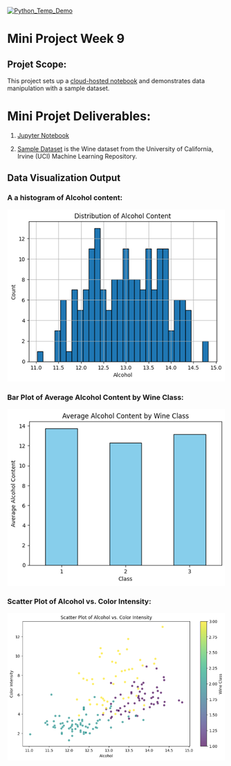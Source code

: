 [![Python_Temp_Demo](https://github.com/nogibjj/oo46_iProject_1/actions/workflows/actions.yml/badge.svg)][def]

# Mini Project Week 9

## Projet Scope:

This project sets up a [cloud-hosted notebook](https://colab.research.google.com/drive/1dWTQFWUPjORLF0nVZJzGHamJwm-L8rq0?usp=sharing) and demonstrates data manipulation with a sample dataset.

# Mini Projet Deliverables:

1. [Jupyter Notebook](https://github.com/nogibjj/oo46_Mini_Proj_W9/blob/main//week_9_mini_project.ipynb)

2. [Sample Dataset](https://archive.ics.uci.edu/ml/machine-learning-databases/wine/wine.data") is the Wine dataset from the University of California, Irvine (UCI) Machine Learning Repository.

## Data Visualization Output

### A a histogram of Alcohol content:

![Alcohol Content](Reports/output1.png)

### Bar Plot of Average Alcohol Content by Wine Class:

![Average Alcohol](Reports/output2.png)

### Scatter Plot of Alcohol vs. Color Intensity:

![A vs C ](Reports/output3.png)

[def]: https://https://github.com/nogibjj/oo46_iProject_1/actions/workflows/actions.yml
